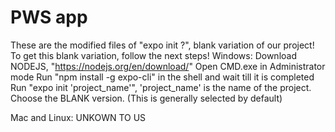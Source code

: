 # PWS app
These are the modified files of "expo init ?", blank variation of our project!
To get this blank variation, follow the next steps!
Windows:
Download NODEJS, "https://nodejs.org/en/download/"
Open CMD.exe in Administrator mode
Run "npm install -g expo-cli" in the shell and wait till it is completed
Run "expo init 'project_name'", 'project_name' is the name of the project.
Choose the BLANK version. (This is generally selected by default)

Mac and Linux:
UNKOWN TO US

